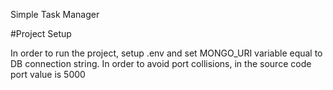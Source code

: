 Simple Task Manager

#Project Setup

In order to run the project, setup .env and set MONGO_URI variable equal to DB connection string.
In order to avoid port collisions, in the source code port value is 5000
